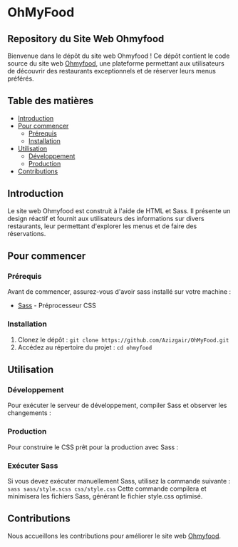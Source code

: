 # OhMyFood
## Repository du Site Web Ohmyfood

Bienvenue dans le dépôt du site web Ohmyfood ! Ce dépôt contient le code source du site web [Ohmyfood](https://azizgair.github.io/abdelaziz/), une plateforme permettant aux utilisateurs de découvrir des restaurants exceptionnels et de réserver leurs menus préférés.

## Table des matières

- [Introduction](#introduction)
- [Pour commencer](#pour-commencer)
  - [Prérequis](#prérequis)
  - [Installation](#installation)
- [Utilisation](#utilisation)
  - [Développement](#développement)
  - [Production](#production)
- [Contributions](#contributions)

## Introduction

Le site web Ohmyfood est construit à l'aide de HTML et Sass. Il présente un design réactif et fournit aux utilisateurs des informations sur divers restaurants, leur permettant d'explorer les menus et de faire des réservations.

## Pour commencer
### Prérequis

Avant de commencer, assurez-vous d'avoir sass installé sur votre machine :

- [Sass](https://sass-lang.com/) - Préprocesseur CSS

### Installation

1. Clonez le dépôt :
    `git clone https://github.com/Azizgair/OhMyFood.git`
2. Accédez au répertoire du projet :
    `cd ohmyfood`

## Utilisation
### Développement

Pour exécuter le serveur de développement, compiler Sass et observer les changements :

### Production

Pour construire le CSS prêt pour la production avec Sass :

### Exécuter Sass

Si vous devez exécuter manuellement Sass, utilisez la commande suivante :
    `sass sass/style.scss css/style.css`
Cette commande compilera et minimisera les fichiers Sass, générant le fichier style.css optimisé.

## Contributions

Nous accueillons les contributions pour améliorer le site web [Ohmyfood](https://github.com/Azizgair/OhMyFood).